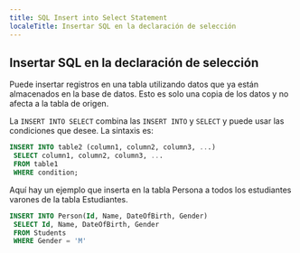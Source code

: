 ```yaml
---
title: SQL Insert into Select Statement
localeTitle: Insertar SQL en la declaración de selección
---
```

## Insertar SQL en la declaración de selección

Puede insertar registros en una tabla utilizando datos que ya están almacenados en la base de datos. Esto es solo una copia de los datos y no afecta a la tabla de origen.

La `INSERT INTO SELECT` combina las `INSERT INTO` y `SELECT` y puede usar las condiciones que desee. La sintaxis es:

```sql
INSERT INTO table2 (column1, column2, column3, ...) 
 SELECT column1, column2, column3, ... 
 FROM table1 
 WHERE condition; 
```

Aquí hay un ejemplo que inserta en la tabla Persona a todos los estudiantes varones de la tabla Estudiantes.

```sql
INSERT INTO Person(Id, Name, DateOfBirth, Gender) 
 SELECT Id, Name, DateOfBirth, Gender 
 FROM Students 
 WHERE Gender = 'M' 

```